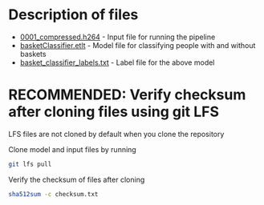 # Description of files

* [0001_compressed.h264](./0001_compressed.h264) - Input file for running the pipeline
* [basketClassifier.etlt](./basketClassifier.etlt) - Model file for classifying people with and without baskets
* [basket_classifier_labels.txt](./basket_classifier_labels.txt) - Label file for the above model

# RECOMMENDED: Verify checksum after cloning files using git LFS

LFS files are not cloned by default when you clone the repository

Clone model and input files by running

```bash
git lfs pull
```

Verify the checksum of files after cloning

```bash
sha512sum -c checksum.txt
```